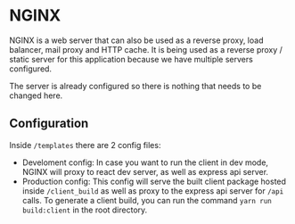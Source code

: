 # NGINX

NGINX is a web server that can also be used as a reverse proxy, load balancer, mail proxy and HTTP cache. It is being used as a reverse proxy / static server for this application because we have multiple servers configured.

The server is already configured so there is nothing that needs to be changed here.

## Configuration

Inside `/templates` there are 2 config files:

- Develoment config: In case you want to run the client in dev mode, NGINX will proxy to react dev server, as well as express api server.
- Production config: This config will serve the built client package hosted inside `/client_build` as well as proxy to the express api server for `/api` calls. To generate a client build, you can run the command `yarn run build:client` in the root directory.
